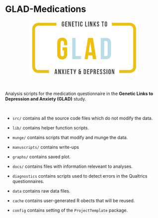 # GLAD-Medications

<p align="center">
  <img src="./glad_logo.jpg" width="350" class="center">
</p>

<br/>

Analysis scripts for the medication
questionnaire in the **Genetic Links to Depression and Anxiety (GLAD)** study.

<br/>

* `src/` contains all the source code files which do not modify the data.

* `lib/` contains helper function scripts.

* `munge/` contains scripts that modify and munge the data.

* `manuscripts/` contains write-ups

* `graphs/` contains saved plot.

* `docs/` contains files with information releveant to analyses.

* `diagnostics` contains scripts used to detect errors in the Qualtrics questionnaires.

* `data` contains raw data files.

* `cache` contains user-generated R obects that will be reused.

* `config` contains setting of the `ProjectTemplate` package.




